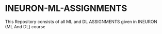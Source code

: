 # INEURON-ML-ASSIGNMENTS
This Repository consists of all  ML and DL ASSIGNMENTS given in INEURON (ML And DL) course
